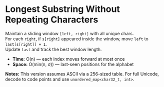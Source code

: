 # Longest Substring Without Repeating Characters

Maintain a sliding window `[left, right]` with all unique chars.  
For each `right`, if `s[right]` appeared inside the window, move `left` to `last[s[right]] + 1`.  
Update `last` and track the best window length.

- **Time:** O(n) — each index moves forward at most once  
- **Space:** O(min(n, σ)) — last-seen positions for the alphabet

**Notes:** This version assumes ASCII via a 256-sized table. For full Unicode, decode to code points and use `unordered_map<char32_t, int>`.
